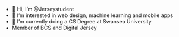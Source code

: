 - 👋 Hi, I’m @Jerseystudent
- 👀 I’m interested in web design, machine learning and mobile apps
- 🌱 I’m currently doing a CS Degree at Swansea University
- Member of BCS and Digital Jersey
<!---
Jerseystudent/Jerseystudent is a ✨ special ✨ repository because its `README.md` (this file) appears on your GitHub profile.
You can click the Preview link to take a look at your changes.
--->

